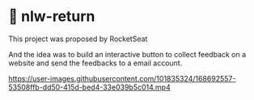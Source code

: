 # 💢 nlw-return

This project was proposed by RocketSeat 

And the idea was to build an interactive button to collect feedback on a website and send the feedbacks to a email account. 

https://user-images.githubusercontent.com/101835324/168692557-53508ffb-dd50-415d-bed4-33e039b5c014.mp4

